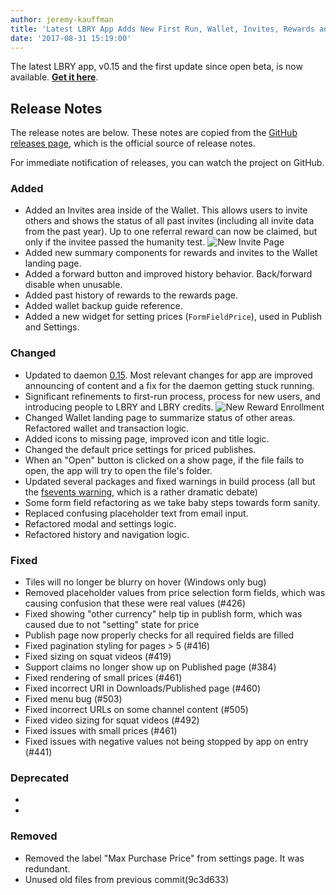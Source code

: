 ```yaml
---
author: jeremy-kauffman
title: 'Latest LBRY App Adds New First Run, Wallet, Invites, Rewards and More'
date: '2017-08-31 15:19:00'
---
```

The latest LBRY app, v0.15 and the first update since open beta, is now available. **[Get it here](https://lbry.com/get)**.

## Release Notes

The release notes are below. These notes are copied from the [GitHub releases page](https://github.com/lbryio/lbry-app/releases), which is the official source of release notes.

For immediate notification of releases, you can watch the project on GitHub.

### Added
  * Added an Invites area inside of the Wallet. This allows users to invite others and shows the status of all past invites (including all invite data from the past year). Up to one referral reward can now be claimed, but only if the invitee passed the humanity test. ![New Invite Page](https://spee.ch/5/newlbryinvitepage.png)
  * Added new summary components for rewards and invites to the Wallet landing page.
  * Added a forward button and improved history behavior. Back/forward disable when unusable.
  * Added past history of rewards to the rewards page.
  * Added wallet backup guide reference.
  * Added a new widget for setting prices (`FormFieldPrice`), used in Publish and Settings.

### Changed
  * Updated to daemon [0.15](https://github.com/lbryio/lbry/releases). Most relevant changes for app are improved announcing of content and a fix for the daemon getting stuck running.
  * Significant refinements to first-run process, process for new users, and introducing people to LBRY and LBRY credits.
![New Reward Enrollment](https://spee.ch/9/newlbryrewardproof.png)
  * Changed Wallet landing page to summarize status of other areas. Refactored wallet and transaction logic.
  * Added icons to missing page, improved icon and title logic.
  * Changed the default price settings for priced publishes.
  * When an "Open" button is clicked on a show page, if the file fails to open, the app will try to open the file's folder.
  * Updated several packages and fixed warnings in build process (all but the [fsevents warning](https://github.com/yarnpkg/yarn/issues/3738), which is a rather dramatic debate)
  * Some form field refactoring as we take baby steps towards form sanity.
  * Replaced confusing placeholder text from email input.
  * Refactored modal and settings logic.
  * Refactored history and navigation logic.

### Fixed
  * Tiles will no longer be blurry on hover (Windows only bug)
  * Removed placeholder values from price selection form fields, which was causing confusion that these were real values (#426)
  * Fixed showing "other currency" help tip in publish form, which was caused due to not "setting" state for price
  * Publish page now properly checks for all required fields are filled
  * Fixed pagination styling for pages > 5 (#416)
  * Fixed sizing on squat videos (#419)
  * Support claims no longer show up on Published page (#384)
  * Fixed rendering of small prices (#461)
  * Fixed incorrect URI in Downloads/Published page (#460)
  * Fixed menu bug (#503)
  * Fixed incorrect URLs on some channel content (#505)
  * Fixed video sizing for squat videos (#492)
  * Fixed issues with small prices (#461)
  * Fixed issues with negative values not being stopped by app on entry (#441)

### Deprecated
  *
  *

### Removed
  * Removed the label "Max Purchase Price" from settings page. It was redundant.
  * Unused old files from previous commit(9c3d633)
